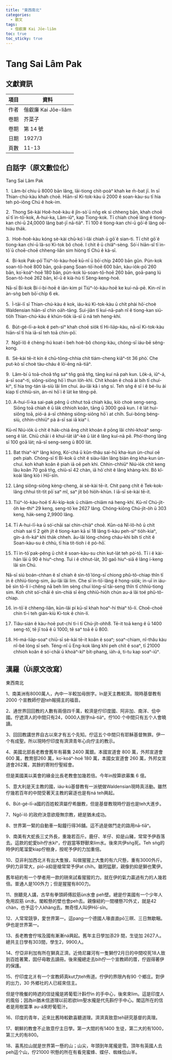 ```yaml
---
title: "東西南北"
categories:
  - 散文
tags:
  - 偕叡廉 Kai Jōe-liâm
toc: true
toc_sticky: true
---
```


# Tang Sai Lâm Pak

## 文獻資訊

| 項目 | 資料 |
|---|---|
| 作者 | 偕叡廉 Kai Jōe-liâm |
| 卷期 | 芥菜子 |
| 卷期 | 第 14 號 |
| 日期 | 1927/3 |
| 頁數 | 11-13 |

## 白話字（原文數位化）

Tang Sai Lâm Pak

1.  Lâm-bí chiu ū 8000 bān lâng, lāi-tiong chi̍t-poàⁿ khah ke m̄-bat jī. In sī Thian-chú-kàu khah choē. Hiān-sî Ki-tok-kàu ū 2000 ê soan-kàu-su tī hia teh pò-iông Chú ê hok-im.

2.  Thong Sè-kài Hoê-hoê-kàu ê jîn-sò͘ ū nn̄g ek sì chheng bān, khah choē sī tī ìn-tō͘-kok, A-hui-ka, Lâm-iûⁿ, kap Tiong-kok. Tī chiah choē lâng ê tiong-kan chí-ū 24,0000 lâng bat-jī nā-tiāⁿ. Tī 100 ê tiong-kan chí-ū gō͘-ê lâng oē-hiáu tha̍k.

3.  Hoê-hoê-kàu kóng sè-kài chū-kó͘ í-lâi chiah ū gō͘ ê sian-ti. Tī chit gō͘ ê tiong-kan chí-ū Iâ-so͘ Ki-tok bô choē. I chi̍t ê ū chiâⁿ-sèng. Só͘-í hiān-sî tī ìn-tō͘ ū choē-choē chheng-liân sim hiòng tī Chú ê kà-sī.

4.  Bí-kok Pak-pō͘ Tiúⁿ-ló-kàu-hoē kū-nî ū bō͘-chi̍p 2400 bān gûn. Pún-kok soan-tō-hoē 800 bān, goā-pang Soan-tō͘-hoē 600 bān, kàu-io̍k-pō͘ 260 bān, ko͘-koáⁿ-hoē 180 bān, pún-kok lú-soan-tō-hoē 260 bān, goā-pang lú Soan-tō-hoē 262 bān, kî-û ê kià-hù tī Sèng-keng-hoē.

Nā-sī Bí-kok Bí-í-bí-hoē ê iân-kim pí Tiúⁿ-ló-kàu-hoē ke kuí-nā-pē. Kin-nî in àn-sǹg beh bō͘-chi̍p 6 ek.

5.  Ì-tāi-lī sī Thian-chú-kàu ê kok, iáu-kú Ki-tok-kàu ū chi̍t phài hō͘-choè Waldensian hiān-sî chin oa̍h-tāng. Sui-jiân tī kuí-nā-pah nî ê tiong-kan siū-tio̍h Thian-chú-kàu ê khún-tio̍k iā-sī ū ná teh heng-khí.

6.  Bu̍t-gé-lī-a-kok ê peh-sìⁿ khah choē sio̍k tī Hi-lia̍p-kàu, nā-sī Ki-tok-kàu hiān-sî tī hia iā-sī teh toā chìn-pō͘.

7.  Ngô͘-lô ê chèng-hú koat-ì beh hoè-bô chong-kàu, chóng-sī iáu-bē sêng-kong.

8.  Sè-kài tē-it kín ê chū-tōng-chhia chi̍t tiám-cheng kiâⁿ-tit 36 phò͘. Che put-kò sī choè tàu-cháu ê lō͘-ēng nā-tiāⁿ.

9.  Lâm-bí ū toā-choâ tn̂g saⁿ tn̄g goā tn̂g, tāng kuí nā pah kun. Lo̍k-á, iûⁿ-á, á-sī soaⁿ-ti, siông-siông hō͘ i thun lo̍h-khì. Chit khoán ê choâ ài bih tī chuí-kiⁿ, tī hia tng-tán iá-siù lâi lim chuí. āu-lâi kā i sǹg sí. Teh sǹg ê sî i ê bé-liu ài kiap tī chhiū-sin, án-ni hō͘ i ê la̍t ke têng-pē.

10. A-hui-lī-ka sai-pak pêng ū chhut toā chiah kâu, kiò choè seng-seng. Siōng toā chiah ê ū la̍k chhioh koân, tāng ū 3000 goā kun. I ê la̍t hui-siông toā, pió-á á-sī chhèng siông-siông hō͘ i at chi̍h. Sui-bóng béng-siù, chhin-chhiūⁿ pà á-sī sai iā kiaⁿ i.

Kū-nî Niú-io̍k ū chi̍t ê ha̍k-chiá ēng chi̍t khoán ê pōng lâi chhì-khoàⁿ seng-seng ê la̍t. Chiū chāi i ê khuì-la̍t iâⁿ-kè ū la̍t ê lâng kuí-nā pē. Phó͘-thong lâng sī 100 goā la̍t; nā-sī seng-seng ū 800 la̍t.

11. Bat thiaⁿ-kìⁿ lâng kóng, Kó͘-chá ū kûn-thâu sai-hū kha-kun ùn-chuí oē peh piah. Chóng-sī tī Bí-kok ū chi̍t ê siàu-liân lâng bián ēng kha-kun ùn-chuí. koh khah koân ê piah iā oē peh khì. Chhin-chhiūⁿ Niú-io̍k chi̍t keng lâu koân 70 goā tn̄g, chiū-sī 42 chàn, iā hō͘ chit ê lâng khàng-khì. Bô kî-koài lâng kiò i Hō͘-sîn.

12. Lâng siông-siông kèng-cheng, ài sè-kài tē-it. Chit pang chi̍t ê Tek-kok-lâng chhuì ti̍t-ti̍t pō͘ saⁿ mî, saⁿ ji̍t bô hio̍h-khùn. I iā-sī sè-kài tē-it.

13. Tiúⁿ-ló-kàu-hoē tī Ai-ki̍p-kok ū chiām-chiām ná heng-khí. Kū-nî Chú-ji̍t-o̍h ke-thiⁿ 29 keng, seng-tô͘ ke 2627 lâng. Chóng-kiōng Chú-ji̍t-o̍h ū 303 keng, ha̍k-seng 2,9900 lâng.

14. Tī A-hui-lī-ka ū só͘-chāi sai chin-chiàⁿ choē. Kūn-oá Nî-lô-hô ū chi̍t chiah sai tī 2 ge̍h ji̍t ê tiong-kan kā sí 18 lâng tì-kàu peh-sìⁿ tio̍h-kiaⁿ, gín-á m̄-káⁿ khì tha̍k chheh. āu-lâi lóng-chóng cháu-khì bih tī chi̍t ê Soan-kàu-su ê chhù, tī hia tit-tioh i ê pó-hō͘.

15. Tī ìn-tō͘ pak-pêng ū chi̍t ê soan-kàu-su chin kut-la̍t teh pò͘-tō. Tī i ê kài-hān lāi ū 90 ê hiuⁿ-chng. Tuì i ê chhut-la̍t, 30 gaō hiuⁿ-siā ê lâng í-keng lâi sìn Chú.

Nā-sī siú boán-chhan ê sî chiah ê sìn-tô͘ lóng-sī chiong phû-tô-chiap thîn tī in ê chhiú-tiong-sim, āu-lâi lâi lim. Che sī ìn-tō͘-lâng ê hong-sio̍k; in-uī in iáu-bē sìn tō-lí í-chêng nā beh lim sèng chuí lóng-sī tāi-seng thîn tī chhiú-tiong sim. Koh chit só͘-chāi ê sìn-chiá sī ēng chhiū-hio̍h chún au-á lâi toé phû-tô-chiap.

16. ìn-tō͘ ê chheng-liân, kūn-lâi pí kū-sî khah hoaⁿ-hí thiaⁿ tō-lí. Choē-choē chin tì-ì teh gián-kiù Ki-tok ê chin-lí.

17. Tiâu-sián ê kàu-hoē put-chí tì-ì tī Chú-ji̍t-ohh8. Tē-it toā keng ê ū 1400 seng-tô͘, tē jī toā ê ū 1000, tē saⁿ toā ê ū 800.

18. Hi-má-lia̍p-soaⁿ chiū-sī sè-kài tē-it koân ê soaⁿ; soaⁿ-chiam, nî-thâu kàu nî-bé lóng sī seh. Téng-nî ū Eng-kok lâng khì peh chi̍t ê soaⁿ, tī 21000 chhioh koân ê só͘-chāi ū khoàⁿ-kìⁿ bi̍t-phang, ia̍h-á, ti-tu kap soaⁿ-iûⁿ.

## 漢羅（Ùi原文改寫）

東西南北

1、南美洲有8000萬人，內中一半較加毋捌字。In是天主教較濟。現時基督教有2000 个宣教師佇遐teh報揚主的福音。

2、通世界回回教的人數有兩億四千萬，較濟是佇印度國、阿非加、南洋、佮中國。佇遮濟人的中間只有24，0000人捌字nā-tiāⁿ。佇100 个中間只有五个人會曉讀。

3、回回教講世界自古以來才有五个先知。佇這五个中間只有耶穌基督無罪。伊一个有成聖。所以現時佇印度有濟濟青年心向佇主的教示。

4、美國北部長老教會舊年有募集 2400 萬銀。本國宣道會 800 萬，外邦宣道會 600 萬，教育部260 萬，ko͘-koáⁿ-hoē 180 萬，本國女宣道會 260 萬，外邦女宣道會262萬，其餘的寄附佇聖經會。

但是美國美以美會的緣金比長老教會加幾若倍。今年in按算欲募集 6 億。

5、意大利是天主教的國，iáu-kú基督教有一派號做Waldensian現時真活動。雖然佇幾若百年的中間受著天主教的窘逐也是有ná teh興起。

6、Bu̍t-gé-lī-a國的百姓較濟屬佇希臘教，但是基督教現時佇遐也是teh大進步。

7、Ngô͘-lô 的政府決意欲廢無宗教，總是猶未成功。

8、世界第一緊的自動車一點鐘行得36舖。這不過是做鬥走的路用nā-tiāⁿ。

9、南美有大蛇長三丈外長，重幾若百斤。鹿仔、羊仔、抑是山豬，常常予伊吞落去。這款的蛇愛bih佇水kiⁿ，佇遐當等野獸來lim水。後來共伊sǹg死。Teh sǹg的時伊的尾溜愛kiap佇樹身，按呢予伊的力加重倍。

10、亞非利加西北爿有出大隻猴，叫做猩猩上大隻的有六尺懸，重有3000外斤。伊的力非常大，pió-á抑是槍常常予伊at chi̍h。雖罔猛獸，親像豹抑是獅也驚伊。

舊年紐約有一个學者用一款的磅來試看猩猩的力。就在伊的氣力贏過有力的人幾若倍。普通人是100外力；但是猩猩有800力。

11、捌聽見人講，古早有拳頭師傅跤筋ùn水會 peh壁。總是佇美國有一个少年人免用跤筋 ùn水。閣較懸的壁也會peh去。親像紐約一間樓懸70外丈，就是42 chàn，也予這个人khàng去。無奇怪人叫伊Hō͘-sîn。

12、人常常競爭，愛世界第一。這pang一个德國人喙直直pō͘三暝、三日無歇睏。伊也是世界第一。

13、長老教會佇埃及國有漸漸ná興起。舊年主日學加添29 間，生徒加 2627人。總共主日學有303間，學生2，9900人。

14、佇亞非利加有所在獅真正濟。近倚尼羅河有一隻獅佇2月日的中間咬死18人致到百姓著驚，囡仔毋敢去讀冊。後來攏總走去bih佇一个宣教師的厝，佇遐得著伊的保護。

15、佇印度北爿有一个宣教師真kut力teh佈道。佇伊的界限內有90 个鄉庄。對伊的出力，30 外鄉社的人已經來信主。

但是守晚餐的時遮的信徒攏是將葡萄汁斟佇in 的手中心，後來來lim。這是印度人的風俗；因為in猶未信道理以前若欲lim聖水攏是代先斟佇手中心。閣這所在的信者是用樹葉準 au-á來貯葡萄汁。

16、印度的青年，近來比舊時較歡喜聽道理。濟濟真致意teh研究基督的真理。

17、朝鮮的教會不止致意佇主日學。第一大間的有1400 生徒，第二大的有1000，第三大的有800。

18、喜馬拉山就是世界第一懸的山；山尖，年頭到年尾攏是雪。頂年有英國人去peh這个山，佇21000 呎懸的所在有看見蜜蜂、蝶仔、蜘蛛佮山羊。
